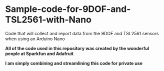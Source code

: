 # Sample-code-for-9DOF-and-TSL2561-with-Nano

Code that will collect and report data from the 9DOF and TSL2561 sensors when using an Arduino Nano

**All of the code used in this repository was created by the wonderful people at Sparkfun and Adafruit**

**I am simply combining and streamlining this code for private use**
